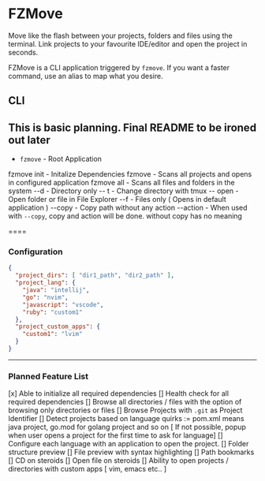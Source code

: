 # FZMove

Move like the flash between your projects, folders and files using the terminal. 
Link projects to your favourite IDE/editor and open the project in seconds.

FZMove is a CLI application triggered by `fzmove`. 
If you want a faster command, use an alias to map what you desire.

## CLI 

## This is basic planning. Final README to be ironed out later

* `fzmove` - Root Application


fzmove init - Initalize Dependencies
fzmove - Scans all projects and opens in configured application
fzmove all - Scans all files and folders in the system
    --d - Directory only
        -- t - Change directory with tmux
        -- open - Open folder or file in File Explorer
    --f - Files only ( Opens in default application )
    --copy - Copy path without any action
    --action - When used with `--copy`, copy and action will be done. without copy has no meaning


====


### Configuration

```json
{
  "project_dirs": [ "dir1_path", "dir2_path" ],
  "project_lang": {
    "java": "intellij",
    "go": "nvim",
    "javascript": "vscode",
    "ruby": "custom1"
  },
  "project_custom_apps": {
    "custom1": "lvim"
  }
}
```
 

---

### Planned Feature List

[x] Able to initialize all required dependencies
[] Health check for all required dependencies
[] Browse all directories / files with the option of browsing only directories or files
[] Browse Projects with `.git` as Project Identifier
[] Detect projects based on language quirks := pom.xml means java project, go.mod for golang project and so on [ If not possible, popup when user opens a project for the first time to ask for language]
[] Configure each language with an application to open the project.
[] Folder structure preview
[] File preview with syntax highlighting
[] Path bookmarks
[] CD on steroids
[] Open file on steroids
[] Ability to open projects / directories with custom apps [ vim, emacs etc.. ]
